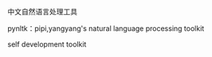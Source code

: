 


中文自然语言处理工具


pynltk：pipi,yangyang's natural language processing toolkit

self development toolkit

